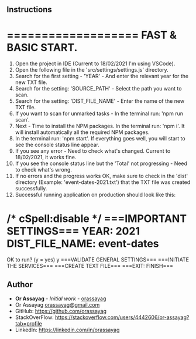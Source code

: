## Instructions

===================
FAST & BASIC START.
===================
1. Open the project in IDE (Current to 18/02/2021 I'm using VSCode).
2. Open the following file in the 'src/settings/settings.js' directory.
3. Search for the first setting - 'YEAR' - And enter the relevant year for the new TXT file.
4. Search for the setting: 'SOURCE_PATH' - Select the path you want to scan.
5. Search for the setting: 'DIST_FILE_NAME' - Enter the name of the new TXT file.
6. If you want to scan for unmarked tasks - In the terminal run: 'npm run scan'.
7. Next - Time to install the NPM packages. In the terminal run: 'npm i'. It will install automatically all the required NPM packages.
8. In the terminal run: 'npm start'. If everything goes well, you will start to see the console status line appear.
9. If you see any error - Need to check what's changed. Current to 18/02/2021, it works fine.
10. If you see the console status line but the 'Total' not progressing - Need to check what's wrong.
11. If no errors and the progress works OK, make sure to check in the 'dist' directory
    (Example: 'event-dates-2021.txt') that the TXT file was created successfully.
12. Successful running application on production should look like this:

/* cSpell:disable */
===IMPORTANT SETTINGS===
YEAR: 2021
DIST_FILE_NAME: event-dates
========================
OK to run? (y = yes)
y
===VALIDATE GENERAL SETTINGS===
===INITIATE THE SERVICES===
===CREATE TEXT FILE===
===EXIT: FINISH===

## Author

* **Or Assayag** - *Initial work* - [orassayag](https://github.com/orassayag)
* Or Assayag <orassayag@gmail.com>
* GitHub: https://github.com/orassayag
* StackOverFlow: https://stackoverflow.com/users/4442606/or-assayag?tab=profile
* LinkedIn: https://linkedin.com/in/orassayag